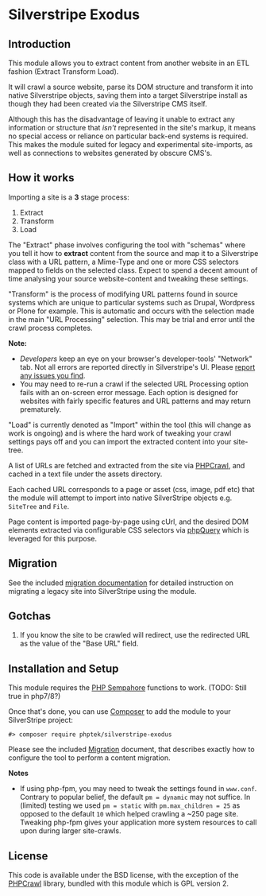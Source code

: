 # Silverstripe Exodus

## Introduction

This module allows you to extract content from another website in an ETL fashion (Extract Transform Load).

It will crawl a source website, parse its DOM structure and transform it into native Silverstripe objects, saving
them into a target Silverstripe install as though they had been created
via the Silverstripe CMS itself.

Although this has the disadvantage of leaving it unable to extract any information
or structure that _isn't_ represented in the site's markup, it means no special access
or reliance on particular back-end systems is required. This makes the module suited
for legacy and experimental site-imports, as well as connections to websites generated
by obscure CMS's.

## How it works

Importing a site is a __3__ stage process:

 1. Extract
 2. Transform
 3. Load

The "Extract" phase involves configuring the tool with "schemas" where you tell it how to **extract** content from the source and map it to a Silverstripe class with a URL pattern, a Mime-Type and one or more CSS selectors mapped to fields on the selected class. Expect to spend a decent amount of time analysing your source website-content and tweaking these settings.

"Transform" is the process of modifying URL patterns found in source systems which are unique to particular systems such as Drupal, Wordpress or Plone for example. This is automatic and occurs with the selection made in the main "URL Processing" selection. This may be trial and error until the crawl process completes.

**Note:** 

* _Developers_ keep an eye on your browser's developer-tools' "Network" tab. Not all errors are reported directly in Silverstripe's UI. Please [report any issues you find](https://github.com/phptek/silverstripe-exodus/issues).  
* You may need to re-run a crawl if the selected URL Processing option fails with an on-screen error message. Each option is designed for websites with fairly specific features and URL patterns and may return prematurely.

"Load" is currently denoted as "Import" within the tool (this will change as work is ongoing) and is where the hard work of tweaking your crawl settings pays off and you can import the extracted content into your site-tree.

A list of URLs are fetched and extracted from the site via [PHPCrawl](http://cuab.de/),
and cached in a text file under the assets directory.

Each cached URL corresponds to a page or asset (css, image, pdf etc) that the module
will attempt to import into native SilverStripe objects e.g. `SiteTree` and `File`.

Page content is imported page-by-page using cUrl, and the desired DOM elements
extracted via configurable CSS selectors via [phpQuery](https://github.com/electrolinux/phpquery)
which is leveraged for this purpose.

## Migration

See the included [migration documentation](docs/en/migration.md) for detailed
instruction on migrating a legacy site into SilverStripe using the module.

## Gotchas

1. If you know the site to be crawled will redirect, use the redirected URL as the value of the "Base URL" field.

## Installation and Setup

This module requires the [PHP Sempahore](https://www.php.net/manual/en/sem.installation.php)
functions to work. (TODO: Still true in php7/8?)

Once that's done, you can use [Composer](http://getcomposer.org) to add the module
to your SilverStripe project:

    #> composer require phptek/silverstripe-exodus

Please see the included [Migration](docs/en/migration.md) document, that describes
exactly how to configure the tool to perform a content migration.

**Notes**

* If using php-fpm, you may need to tweak the settings found in `www.conf`. Contrary to popular belief, the default `pm = dynamic` may not suffice. In (limited) testing we used `pm = static` with `pm.max_children = 25` as opposed to the default `10` which helped crawling a ~250 page site. Tweaking php-fpm gives your application more system resources to call upon during larger site-crawls.

## License

This code is available under the BSD license, with the exception of the [PHPCrawl](https://github.com/crispy-computing-machine/phpcrawl/)
library, bundled with this module which is GPL version 2.
